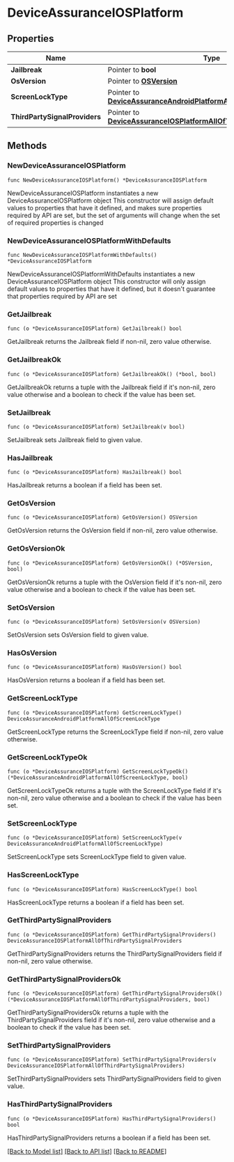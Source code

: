# DeviceAssuranceIOSPlatform

## Properties

Name | Type | Description | Notes
------------ | ------------- | ------------- | -------------
**Jailbreak** | Pointer to **bool** |  | [optional] 
**OsVersion** | Pointer to [**OSVersion**](OSVersion.md) |  | [optional] 
**ScreenLockType** | Pointer to [**DeviceAssuranceAndroidPlatformAllOfScreenLockType**](DeviceAssuranceAndroidPlatformAllOfScreenLockType.md) |  | [optional] 
**ThirdPartySignalProviders** | Pointer to [**DeviceAssuranceIOSPlatformAllOfThirdPartySignalProviders**](DeviceAssuranceIOSPlatformAllOfThirdPartySignalProviders.md) |  | [optional] 

## Methods

### NewDeviceAssuranceIOSPlatform

`func NewDeviceAssuranceIOSPlatform() *DeviceAssuranceIOSPlatform`

NewDeviceAssuranceIOSPlatform instantiates a new DeviceAssuranceIOSPlatform object
This constructor will assign default values to properties that have it defined,
and makes sure properties required by API are set, but the set of arguments
will change when the set of required properties is changed

### NewDeviceAssuranceIOSPlatformWithDefaults

`func NewDeviceAssuranceIOSPlatformWithDefaults() *DeviceAssuranceIOSPlatform`

NewDeviceAssuranceIOSPlatformWithDefaults instantiates a new DeviceAssuranceIOSPlatform object
This constructor will only assign default values to properties that have it defined,
but it doesn't guarantee that properties required by API are set

### GetJailbreak

`func (o *DeviceAssuranceIOSPlatform) GetJailbreak() bool`

GetJailbreak returns the Jailbreak field if non-nil, zero value otherwise.

### GetJailbreakOk

`func (o *DeviceAssuranceIOSPlatform) GetJailbreakOk() (*bool, bool)`

GetJailbreakOk returns a tuple with the Jailbreak field if it's non-nil, zero value otherwise
and a boolean to check if the value has been set.

### SetJailbreak

`func (o *DeviceAssuranceIOSPlatform) SetJailbreak(v bool)`

SetJailbreak sets Jailbreak field to given value.

### HasJailbreak

`func (o *DeviceAssuranceIOSPlatform) HasJailbreak() bool`

HasJailbreak returns a boolean if a field has been set.

### GetOsVersion

`func (o *DeviceAssuranceIOSPlatform) GetOsVersion() OSVersion`

GetOsVersion returns the OsVersion field if non-nil, zero value otherwise.

### GetOsVersionOk

`func (o *DeviceAssuranceIOSPlatform) GetOsVersionOk() (*OSVersion, bool)`

GetOsVersionOk returns a tuple with the OsVersion field if it's non-nil, zero value otherwise
and a boolean to check if the value has been set.

### SetOsVersion

`func (o *DeviceAssuranceIOSPlatform) SetOsVersion(v OSVersion)`

SetOsVersion sets OsVersion field to given value.

### HasOsVersion

`func (o *DeviceAssuranceIOSPlatform) HasOsVersion() bool`

HasOsVersion returns a boolean if a field has been set.

### GetScreenLockType

`func (o *DeviceAssuranceIOSPlatform) GetScreenLockType() DeviceAssuranceAndroidPlatformAllOfScreenLockType`

GetScreenLockType returns the ScreenLockType field if non-nil, zero value otherwise.

### GetScreenLockTypeOk

`func (o *DeviceAssuranceIOSPlatform) GetScreenLockTypeOk() (*DeviceAssuranceAndroidPlatformAllOfScreenLockType, bool)`

GetScreenLockTypeOk returns a tuple with the ScreenLockType field if it's non-nil, zero value otherwise
and a boolean to check if the value has been set.

### SetScreenLockType

`func (o *DeviceAssuranceIOSPlatform) SetScreenLockType(v DeviceAssuranceAndroidPlatformAllOfScreenLockType)`

SetScreenLockType sets ScreenLockType field to given value.

### HasScreenLockType

`func (o *DeviceAssuranceIOSPlatform) HasScreenLockType() bool`

HasScreenLockType returns a boolean if a field has been set.

### GetThirdPartySignalProviders

`func (o *DeviceAssuranceIOSPlatform) GetThirdPartySignalProviders() DeviceAssuranceIOSPlatformAllOfThirdPartySignalProviders`

GetThirdPartySignalProviders returns the ThirdPartySignalProviders field if non-nil, zero value otherwise.

### GetThirdPartySignalProvidersOk

`func (o *DeviceAssuranceIOSPlatform) GetThirdPartySignalProvidersOk() (*DeviceAssuranceIOSPlatformAllOfThirdPartySignalProviders, bool)`

GetThirdPartySignalProvidersOk returns a tuple with the ThirdPartySignalProviders field if it's non-nil, zero value otherwise
and a boolean to check if the value has been set.

### SetThirdPartySignalProviders

`func (o *DeviceAssuranceIOSPlatform) SetThirdPartySignalProviders(v DeviceAssuranceIOSPlatformAllOfThirdPartySignalProviders)`

SetThirdPartySignalProviders sets ThirdPartySignalProviders field to given value.

### HasThirdPartySignalProviders

`func (o *DeviceAssuranceIOSPlatform) HasThirdPartySignalProviders() bool`

HasThirdPartySignalProviders returns a boolean if a field has been set.


[[Back to Model list]](../README.md#documentation-for-models) [[Back to API list]](../README.md#documentation-for-api-endpoints) [[Back to README]](../README.md)


